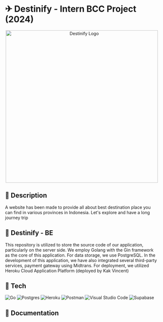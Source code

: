 # ✈ Destinify - Intern BCC Project (2024)
<p align="center">
  <img width="500" alt="Destinify Logo" src="https://urjnflwtflutgbchgxgd.supabase.co/storage/v1/object/public/UserProfile/Frame%20330%202.png?t=2024-03-21T18%3A03%3A11.511Z">
</p>

## 📖 Description
A website has been made to provide all about best destination place you can find in various provinces in Indonesia. Let's explore and have a long journey trip

## 📖 Destinify - BE
This repository is utilized to store the source code of our application, particularly on the server side. We employ Golang with the Gin framework as the core of this application. For data storage, we use PostgreSQL. In the development of this application, we have also integrated several third-party services, payment gateway using Midtrans. For deployment, we utilized Heroku Cloud Application Platform (deployed by Kak Vincent)

## 🔧 Tech
![Go](https://img.shields.io/badge/go-%2300ADD8.svg?style=for-the-badge&logo=go&logoColor=white)  ![Postgres](https://img.shields.io/badge/postgres-%23316192.svg?style=for-the-badge&logo=postgresql&logoColor=white) ![Heroku](https://img.shields.io/badge/heroku-%23430098.svg?style=for-the-badge&logo=heroku&logoColor=white)  ![Postman](https://img.shields.io/badge/Postman-FF6C37?style=for-the-badge&logo=postman&logoColor=white) ![Visual Studio Code](https://img.shields.io/badge/Visual%20Studio%20Code-0078d7.svg?style=for-the-badge&logo=visual-studio-code&logoColor=white) ![Supabase](https://img.shields.io/badge/Supabase-3ECF8E?style=for-the-badge&logo=supabase&logoColor=white)

## 📁 Documentation



